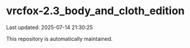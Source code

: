 # vrcfox-2.3_body_and_cloth_edition

Last updated: 2025-07-14 21:30:25

This repository is automatically maintained.
